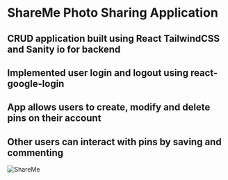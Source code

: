 # ShareMe Photo Sharing Application

## CRUD application built using React TailwindCSS and Sanity io for backend

## Implemented user login and logout using react-google-login

## App allows users to create, modify and delete pins on their account

## Other users can interact with pins by saving and commenting

![ShareMe](https://cdn.sanity.io/images/p0sca57q/production/14396136afb4e6a0613d03499c1650714cea9060-1918x998.png?w=2000&fit=max&auto=format)
 
